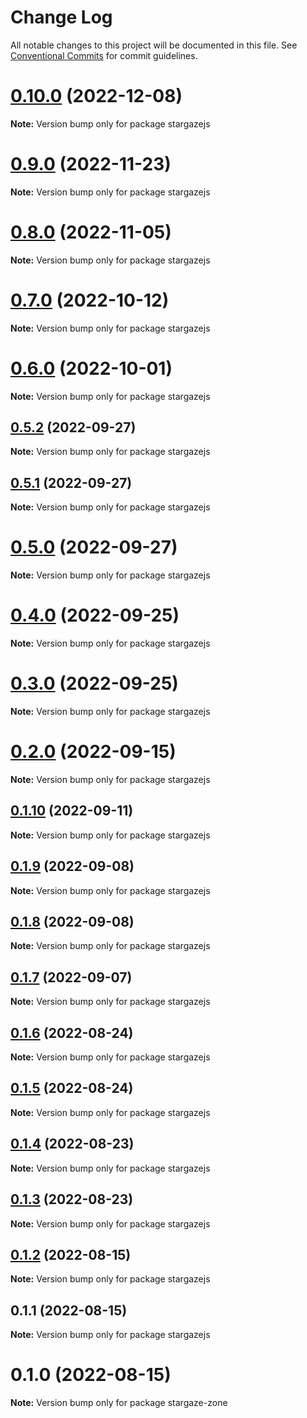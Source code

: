 # Change Log

All notable changes to this project will be documented in this file.
See [Conventional Commits](https://conventionalcommits.org) for commit guidelines.

# [0.10.0](https://github.com/cosmology-tech/stargazejs/compare/stargazejs@0.9.0...stargazejs@0.10.0) (2022-12-08)

**Note:** Version bump only for package stargazejs





# [0.9.0](https://github.com/cosmology-tech/stargazejs/compare/stargazejs@0.8.0...stargazejs@0.9.0) (2022-11-23)

**Note:** Version bump only for package stargazejs





# [0.8.0](https://github.com/cosmology-tech/stargazejs/compare/stargazejs@0.7.0...stargazejs@0.8.0) (2022-11-05)

**Note:** Version bump only for package stargazejs





# [0.7.0](https://github.com/cosmology-tech/stargazejs/compare/stargazejs@0.6.0...stargazejs@0.7.0) (2022-10-12)

**Note:** Version bump only for package stargazejs





# [0.6.0](https://github.com/cosmology-tech/stargazejs/compare/stargazejs@0.5.2...stargazejs@0.6.0) (2022-10-01)

**Note:** Version bump only for package stargazejs





## [0.5.2](https://github.com/cosmology-tech/stargazejs/compare/stargazejs@0.5.1...stargazejs@0.5.2) (2022-09-27)

**Note:** Version bump only for package stargazejs





## [0.5.1](https://github.com/cosmology-tech/stargazejs/compare/stargazejs@0.5.0...stargazejs@0.5.1) (2022-09-27)

**Note:** Version bump only for package stargazejs





# [0.5.0](https://github.com/cosmology-tech/stargazejs/compare/stargazejs@0.4.0...stargazejs@0.5.0) (2022-09-27)

**Note:** Version bump only for package stargazejs





# [0.4.0](https://github.com/cosmology-tech/stargazejs/compare/stargazejs@0.3.0...stargazejs@0.4.0) (2022-09-25)

**Note:** Version bump only for package stargazejs





# [0.3.0](https://github.com/cosmology-tech/stargazejs/compare/stargazejs@0.2.0...stargazejs@0.3.0) (2022-09-25)

**Note:** Version bump only for package stargazejs





# [0.2.0](https://github.com/cosmology-tech/stargazejs/compare/stargazejs@0.1.10...stargazejs@0.2.0) (2022-09-15)

**Note:** Version bump only for package stargazejs





## [0.1.10](https://github.com/cosmology-tech/stargazejs/compare/stargazejs@0.1.9...stargazejs@0.1.10) (2022-09-11)

**Note:** Version bump only for package stargazejs





## [0.1.9](https://github.com/cosmology-tech/stargazejs/compare/stargazejs@0.1.8...stargazejs@0.1.9) (2022-09-08)

**Note:** Version bump only for package stargazejs





## [0.1.8](https://github.com/cosmology-tech/stargazejs/compare/stargazejs@0.1.7...stargazejs@0.1.8) (2022-09-08)

**Note:** Version bump only for package stargazejs





## [0.1.7](https://github.com/cosmology-tech/stargazejs/compare/stargazejs@0.1.6...stargazejs@0.1.7) (2022-09-07)

**Note:** Version bump only for package stargazejs





## [0.1.6](https://github.com/cosmology-tech/stargazejs/compare/stargazejs@0.1.5...stargazejs@0.1.6) (2022-08-24)

**Note:** Version bump only for package stargazejs





## [0.1.5](https://github.com/cosmology-tech/stargazejs/compare/stargazejs@0.1.4...stargazejs@0.1.5) (2022-08-24)

**Note:** Version bump only for package stargazejs





## [0.1.4](https://github.com/cosmology-tech/stargazejs/compare/stargazejs@0.1.3...stargazejs@0.1.4) (2022-08-23)

**Note:** Version bump only for package stargazejs





## [0.1.3](https://github.com/cosmology-tech/stargazejs/compare/stargazejs@0.1.2...stargazejs@0.1.3) (2022-08-23)

**Note:** Version bump only for package stargazejs





## [0.1.2](https://github.com/cosmology-tech/stargazejs/compare/stargazejs@0.1.1...stargazejs@0.1.2) (2022-08-15)

**Note:** Version bump only for package stargazejs





## 0.1.1 (2022-08-15)

**Note:** Version bump only for package stargazejs





# 0.1.0 (2022-08-15)

**Note:** Version bump only for package stargaze-zone
